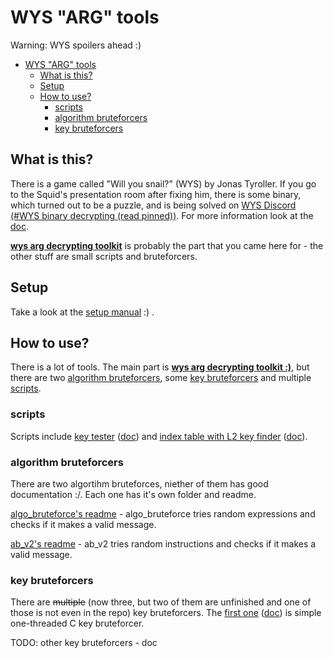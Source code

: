 # WYS "ARG" tools

Warning: WYS spoilers ahead :)

- [WYS "ARG" tools](#wys-arg-tools)
	- [What is this?](#what-is-this)
	- [Setup](#setup)
	- [How to use?](#how-to-use)
		- [scripts](#scripts)
		- [algorithm bruteforcers](#algorithm-bruteforcers)
		- [key bruteforcers](#key-bruteforcers)

## What is this?

There is a game called "Will you snail?" (WYS) by Jonas Tyroller. If you go to the Squid's presentation room after fixing him, there is some binary, which turned out to be a puzzle, and is being solved on [WYS Discord (\#WYS binary decrypting (read pinned))](https://discord.gg/6Kk2FUHmgf). For more information look at the [doc](https://docs.google.com/document/d/1e_nOhSkTh9cchh8n5yDadvf-pnoi8CBZnHwZE0dsbcI/edit#).

**[wys arg decrypting toolkit](wys_lib_playground.md)** is probably the part that you came here for - the other stuff are small scripts and bruteforcers.

## Setup

Take a look at the [setup manual](setup.md) :) .

## How to use?

There is a lot of tools. The main part is **[wys arg decrypting toolkit :)](wys_lib_playground.md)**, but there are two [algorithm bruteforcers](#algorithm-bruteforcers), some [key bruteforcers](#key-bruteforcers) and multiple [scripts](#scripts).

### scripts

Scripts include [key tester](scripts/wys_test.py) ([doc](scripts/doc/wys_test.md)) and [index table with L2 key finder](scripts/wys_indextable.py) ([doc](scripts/doc/wys_indextable.md)).

### algorithm bruteforcers

There are two algortihm bruteforces, niether of them has good documentation :/. Each one has it's own folder and readme.

[algo_bruteforce's readme](bruteforcers/algo_bruteforce/README.md) - algo_bruteforce tries random expressions and checks if it makes a valid message.

[ab_v2's readme](bruteforcers/ab_v2/README.md) - ab_v2 tries random instructions and checks if it makes a valid message.

### key bruteforcers

There are ~~multiple~~ (now three, but two of them are unfinished and one of those is not even in the repo) key bruteforcers. The [first one](bruteforcers/key_bruteforce/key_bruteforce.c) ([doc](bruteforcers/key_bruteforce/doc/key_bruteforce_c.md)) is simple one-threaded C key bruteforcer.

TODO: other key bruteforcers - doc
